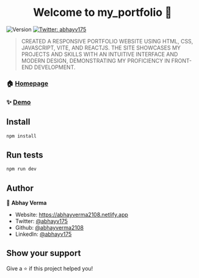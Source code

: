 <h1 align="center">Welcome to my_portfolio 👋</h1>
<p>
  <img alt="Version" src="https://img.shields.io/badge/version-1.0.0-blue.svg?cacheSeconds=2592000" />
  <a href="https://twitter.com/abhayv175" target="_blank">
    <img alt="Twitter: abhayv175" src="https://img.shields.io/twitter/follow/abhayv175.svg?style=social" />
  </a>
</p>

> CREATED A RESPONSIVE PORTFOLIO WEBSITE USING HTML, CSS, JAVASCRIPT, VITE, AND REACTJS. THE SITE SHOWCASES MY PROJECTS AND SKILLS WITH AN INTUITIVE INTERFACE AND MODERN DESIGN, DEMONSTRATING MY PROFICIENCY IN FRONT-END DEVELOPMENT.

### 🏠 [Homepage](https://abhayverma2108.netlify.app)

### ✨ [Demo](https://abhayverma2108.netlify.app)

## Install

```sh
npm install
```

## Run tests

```sh
npm run dev
```

## Author

👤 **Abhay Verma**

* Website: https://abhayverma2108.netlify.app
* Twitter: [@abhayv175](https://twitter.com/abhayv175)
* Github: [@abhayverma2108](https://github.com/abhayverma2108)
* LinkedIn: [@abhayv175](https://linkedin.com/in/abhayv175)

## Show your support

Give a ⭐️ if this project helped you!

